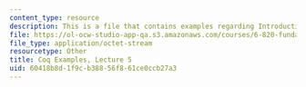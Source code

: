 ```yaml
---
content_type: resource
description: This is a file that contains examples regarding Introduction to Coq.
file: https://ol-ocw-studio-app-qa.s3.amazonaws.com/courses/6-820-fundamentals-of-program-analysis-fall-2015/60418b8d1f9cb38856f861ce0ccb27a3_MIT6_820F15_L05_CoqIntro.v
file_type: application/octet-stream
resourcetype: Other
title: Coq Examples, Lecture 5
uid: 60418b8d-1f9c-b388-56f8-61ce0ccb27a3
---
```

